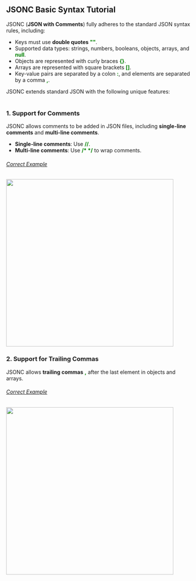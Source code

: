 ## JSONC Basic Syntax Tutorial

JSONC (**JSON with Comments**) fully adheres to the standard JSON syntax rules, including:
- Keys must use **double quotes** <strong style="color:green;">""</strong>.
- Supported data types: strings, numbers, booleans, objects, arrays, and <strong style="color:green;">null</strong>.
- Objects are represented with curly braces <strong style="color:green;">{}</strong>.
- Arrays are represented with square brackets <strong style="color:green;">[]</strong>.
- Key-value pairs are separated by a colon <strong style="color:green;">:</strong>, and elements are separated by a comma <strong style="color:green;">,</strong>.

JSONC extends standard JSON with the following unique features:
<br><br>

### 1. Support for Comments

JSONC allows comments to be added in JSON files, including **single-line comments** and **multi-line comments**.
- **Single-line comments**: Use <strong style="color:green;">//</strong>.
- **Multi-line comments**: Use <strong style="color:green;">/* */</strong> to wrap comments.

###### <u>Correct Example</u> 
   <img src="./assets/tutorial/jsonc/jsonc_comments.png" width="450px" height="auto">
<br>

### 2. Support for Trailing Commas
JSONC allows **trailing commas** <strong style="color:green;">,</strong> after the last element in objects and arrays.

###### <u>Correct Example</u> 
   <img src="./assets/tutorial/jsonc/jsonc_commas.png" width="450px" height="auto">